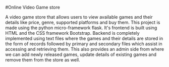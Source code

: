 #Online Video Game store 

A video game store that allows users to view available games and their details like price, genre, supported platforms and buy them. This project is made using the python micro-framework flask. It's frontend is built using HTML and the CSS framework Bootstrap. Backend is completely implemented using text files where the games and their details are stored in the form of records followed by primary and secondary files which assist in accessing and retrieving them. This also provides an admin side from where we can add newly released games, update details of existing games and remove them from the store as well.